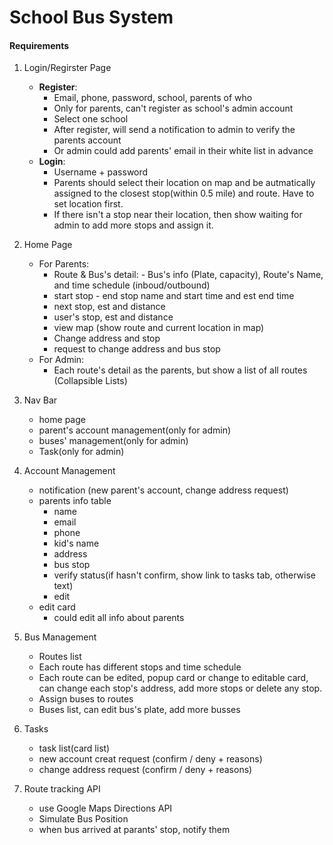 # School Bus System

#### Requirements

1. Login/Regirster Page

    - **Register**:
        - Email, phone, password, school, parents of who
        - Only for parents, can't register as school's admin account
        - Select one school
        - After register, will send a notification to admin to verify the parents account
        - Or admin could add parents' email in their white list in advance
    - **Login**:
        - Username + password
        - Parents should select their location on map and be autmatically assigned to the closest stop(within 0.5 mile) and route. Have to set location first.
        - If there isn't a stop near their location, then show waiting for admin to add more stops and assign it.

2. Home Page

    - For Parents:
        - Route & Bus's detail: - Bus's info (Plate, capacity), Route's Name, and time schedule (inboud/outbound)
        - start stop - end stop name and start time and est end time
        - next stop, est and distance
        - user's stop, est and distance
        - view map (show route and current location in map)
        - Change address and stop
        - request to change address and bus stop
    - For Admin:
        - Each route's detail as the parents, but show a list of all routes (Collapsible Lists)

3. Nav Bar

    - home page
    - parent's account management(only for admin)
    - buses' management(only for admin)
    - Task(only for admin)

4. Account Management

    - notification (new parent's account, change address request)
    - parents info table
        - name
        - email
        - phone
        - kid's name
        - address
        - bus stop
        - verify status(if hasn't confirm, show link to tasks tab, otherwise text)
        - edit
    - edit card
        - could edit all info about parents

5. Bus Management

    - Routes list
    - Each route has different stops and time schedule
    - Each route can be edited, popup card or change to editable card, can change each stop's address, add more stops or delete any stop.
    - Assign buses to routes
    - Buses list, can edit bus's plate, add more busses

6. Tasks

    - task list(card list)
    - new account creat request (confirm / deny + reasons)
    - change address request (confirm / deny + reasons)

7. Route tracking API
    - use Google Maps Directions API
    - Simulate Bus Position
    - when bus arrived at parants' stop, notify them
